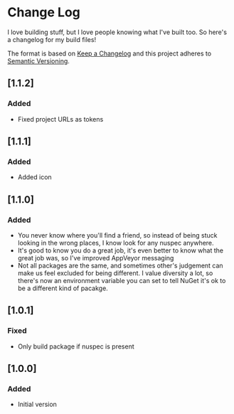 # Change Log

I love building stuff, but I love people knowing what I've built too. So
here's a changelog for my build files!

The format is based on [Keep a Changelog](http://keepachangelog.com/)
and this project adheres to [Semantic Versioning](http://semver.org/).

## [1.1.2]
### Added
 - Fixed project URLs as tokens
  
## [1.1.1]
### Added
 - Added icon

## [1.1.0]
### Added
 - You never know where you'll find a friend, so instead of being stuck looking
   in the wrong places, I know look for any nuspec anywhere.
 - It's good to know you do a great job, it's even better to know what the great
   job was, so I've improved AppVeyor messaging
 - Not all packages are the same, and sometimes other's judgement can make us
   feel excluded for being different. I value diversity a lot, so there's now
   an environment variable you can set to tell NuGet it's ok to be a different
   kind of pacakge.
 
## [1.0.1]
### Fixed
 - Only build package if nuspec is present

## [1.0.0]
### Added
 - Initial version
